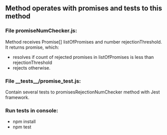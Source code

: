 ## Method operates with promises and tests to this method

### File promiseNumChecker.js:
Method receives Promise[] listOfPromises and number rejectionThreshold.
It returns promise, which: 
- resolves if count of rejected promises in listOfPromises is less than rejectionThreshold
- rejects otherwise.

### File \_\_tests__/promise_test.js:
Contain several tests to promisesRejectionNumChecker method with Jest framework.


### Run tests in console:
- npm install
- npm test